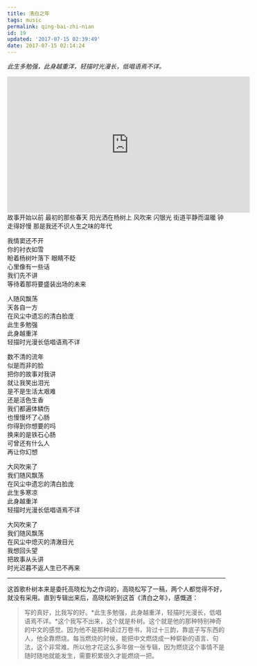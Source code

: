 ```yaml
---
title: 清白之年
tags: music
permalink: qing-bai-zhi-nian
id: 19
updated: '2017-07-15 02:39:49'
date: 2017-07-15 02:14:24
---
```


*此生多勉强，此身越重洋，轻描时光漫长，低唱语焉不详。*
<iframe width="560" height="315" src="https://www.youtube.com/embed/rcubACyGHIU" frameborder="0" allowfullscreen></iframe>
故事开始以前  
最初的那些春天  
阳光洒在杨树上 风吹来 闪银光  
街道平静而温暖  
钟走得好慢  
那是我还不识人生之味的年代  
 
我情窦还不开  
你的衬衣如雪  
盼着杨树叶落下 眼睛不眨  
心里像有一些话  
我们先不讲  
等待着那将要盛装出场的未来  

人随风飘荡  
天各自一方  
在风尘中遗忘的清白脸庞  
此生多勉强  
此身越重洋  
轻描时光漫长低唱语焉不详  

数不清的流年  
似是而非的脸  
把你的故事对我讲  
就让我笑出泪光  
是不是生活太艰难  
还是活色生香  
我们都遍体鳞伤  
也慢慢坏了心肠  
你得到你想要的吗  
换来的是铁石心肠  
可曾还有什么人  
再让你幻想  

大风吹来了  
我们随风飘荡  
在风尘中遗忘的清白脸庞  
此生多寒凉  
此身越重洋  
轻描时光漫长低唱语焉不详  

大风吹来了  
我们随风飘荡  
在风尘中熄灭的清澈目光  
我想回头望  
把故事从头讲  
时光迟暮不返人生已不再来  

---
这首歌朴树本来是委托高晓松为之作词的，高晓松写了一稿，两个人都觉得不好，就没有采用。直到专辑出来后，高晓松听到这首《清白之年》，感慨道：

>写的真好，比我写的好。*此生多勉强，此身越重洋，轻描时光漫长，低唱语焉不详。*这个我写不出来，这个就是朴树。这个就是他的那种特别神奇的中文的感觉。因为他不是那种读过万卷书，背过十三韵，靠底子写东西的人，他全靠燃烧。每当燃烧的时候，能把中文燃烧成一种崭新的语言、句法，这个非常难。所以他才花这么多年做一张专辑，因为燃烧这个事情不是随时随地就能发生，需要积累很久才能燃烧一把。
